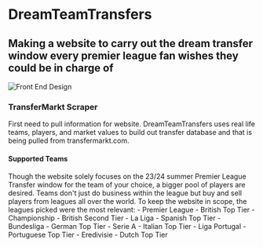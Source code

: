 # DreamTeamTransfers
Making a website to carry out the dream transfer window every premier league fan wishes they could be in charge of
--
![Front End Design](https://github.com/athom031/UserRegLatLong/blob/master/demo_img/Register.png)

### TransferMarkt Scraper

First need to pull information for website. DreamTeamTransfers uses real life teams, players, and market values to build out transfer database and that is being pulled from transfermarkt.com.

#### Supported Teams

Though the website solely focuses on the 23/24 summer Premier League Transfer window for the team of your choice, a bigger pool of players are desired. Teams don't just do business within the league but buy and sell players from leagues all over the world. To keep the website in scope, the leagues picked were the most relevant:
    - Premier League - British Top Tier
    - Championship - British Second Tier
    - La Liga - Spanish Top Tier
    - Bundesliga - German Top Tier
    - Serie A - Italian Top Tier
    - Liga Portugal - Portuguese Top Tier
    - Eredivisie - Dutch Top Tier
